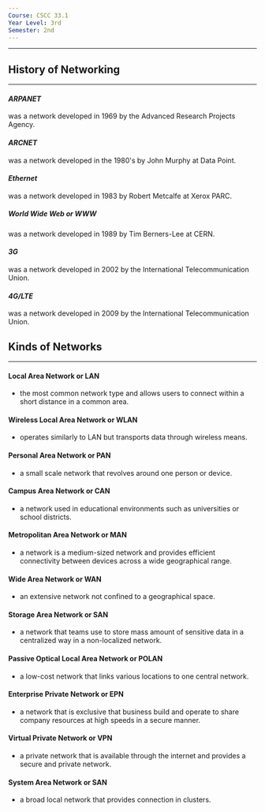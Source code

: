 ```yaml
---
Course: CSCC 33.1
Year Level: 3rd
Semester: 2nd
---
```

---
## History of Networking
---
#### ***ARPANET*** 
was a network developed in 1969 by the Advanced Research Projects Agency. 
#### ***ARCNET*** 
was a network developed in the 1980's by John Murphy at Data Point. 
#### ***Ethernet*** 
was a network developed in 1983 by Robert Metcalfe at Xerox PARC. 
##### ***World Wide Web*** or ***WWW*** 
was a network developed in 1989 by Tim Berners-Lee at CERN. 
#### ***3G*** 
was a network developed in 2002 by the International Telecommunication Union. 
#### ***4G/LTE*** 
was a network developed in 2009 by the International Telecommunication Union.
## Kinds of Networks
---
#### Local Area Network or LAN 
- the most common network type and allows users to connect within a short distance in a common area. 
####  Wireless Local Area Network or WLAN 
- operates similarly to LAN but transports data through wireless means. 
####  Personal Area Network or PAN 
- a small scale network that revolves around one person or device. 
####  Campus Area Network or CAN 
- a network used in educational environments such as universities or school districts. 
####  Metropolitan Area Network or MAN 
- a network is a medium-sized network and provides efficient connectivity between devices across a wide geographical range. 
####  Wide Area Network or WAN 
- an extensive network not confined to a geographical space. 
####  Storage Area Network or SAN 
- a network that teams use to store mass amount of sensitive data in a centralized way in a non-localized network. 
####  Passive Optical Local Area Network or POLAN 
- a low-cost network that links various locations to one central network. 
####  Enterprise Private Network or EPN 
- a network that is exclusive that business build and operate to share company resources at high speeds in a secure manner. 
####  Virtual Private Network or VPN 
- a private network that is available through the internet and provides a secure and private network. 
####  System Area Network or SAN 
- a broad local network that provides connection in clusters.